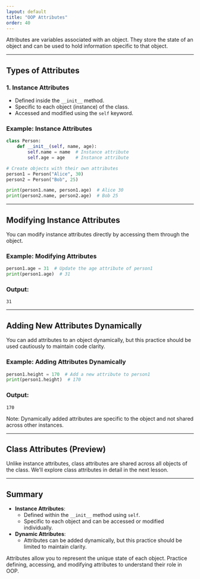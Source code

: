 ```yaml
---
layout: default
title: "OOP Attributes"
order: 40
---
```


Attributes are variables associated with an object. They store the state of an object and can be used to hold information specific to that object.

---

## Types of Attributes

### 1. Instance Attributes
- Defined inside the `__init__` method.
- Specific to each object (instance) of the class.
- Accessed and modified using the `self` keyword.

### Example: Instance Attributes

```python
class Person:
    def __init__(self, name, age):
        self.name = name  # Instance attribute
        self.age = age    # Instance attribute

# Create objects with their own attributes
person1 = Person("Alice", 30)
person2 = Person("Bob", 25)

print(person1.name, person1.age)  # Alice 30
print(person2.name, person2.age)  # Bob 25
```

---

## Modifying Instance Attributes

You can modify instance attributes directly by accessing them through the object.

### Example: Modifying Attributes

```python
person1.age = 31  # Update the age attribute of person1
print(person1.age)  # 31
```

### Output:

```plaintext
31
```

---

## Adding New Attributes Dynamically

You can add attributes to an object dynamically, but this practice should be used cautiously to maintain code clarity.

### Example: Adding Attributes Dynamically

```python
person1.height = 170  # Add a new attribute to person1
print(person1.height)  # 170
```

### Output:

```plaintext
170
```

Note: Dynamically added attributes are specific to the object and not shared across other instances.

---

## Class Attributes (Preview)

Unlike instance attributes, class attributes are shared across all objects of the class. We’ll explore class attributes in detail in the next lesson.

---

## Summary

- **Instance Attributes**:
  - Defined within the `__init__` method using `self`.
  - Specific to each object and can be accessed or modified individually.
- **Dynamic Attributes**:
  - Attributes can be added dynamically, but this practice should be limited to maintain clarity.

Attributes allow you to represent the unique state of each object. Practice defining, accessing, and modifying attributes to understand their role in OOP.
